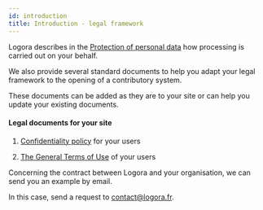 ```yaml
---
id: introduction
title: Introduction - legal framework
---
```


Logora describes in the [Protection of personal data](rgpd.md) how processing is carried out on your behalf. 

We also provide several standard documents to help you adapt your legal framework to the opening of a contributory system. 

These documents can be added as they are to your site or can help you update your existing documents. 

#### Legal documents for your site

1) [Confidentiality policy](terms.md) for your users
   
2) [The General Terms of Use](cgu.md) of your users
   
Concerning the contract between Logora and your organisation, we can send you an example by email. 

In this case, send a request to contact@logora.fr. 
